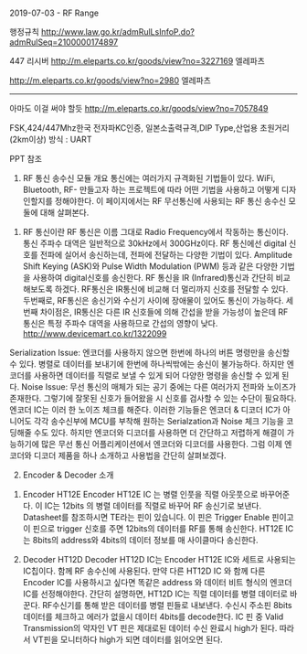 ```

```

2019-07-03 - RF Range

행정규칙
http://www.law.go.kr/admRulLsInfoP.do?admRulSeq=2100000174897

447 리시버
http://m.eleparts.co.kr/goods/view?no=3227169 엘레파츠

http://m.eleparts.co.kr/goods/view?no=2980 엘레파츠

---

아마도 이걸 써야 할듯
http://m.eleparts.co.kr/goods/view?no=7057849

FSK,424/447Mhz한국 전자파KC인증, 일본소출력규격,DIP Type,산업용 초원거리(2km이상)
방식 : UART

PPT 참조

1. RF 통신 송수신 모듈 개요
   통신에는 여러가지 규격화된 기법들이 있다. WiFi, Bluetooth, RF- 만들고자 하는 프로젝트에 따라 어떤 기법을 사용하고 어떻게 디자인할지를 정해야한다. 이 페이지에서는 RF 무선통신에 사용되는 RF 통신 송수신 모둘에 대해 살펴본다.

1) RF 통신이란
   RF 통신은 이름 그대로 Radio Frequency에서 작동하는 통신이다. 통신 주파수 대역은 일반적으로 30kHz에서 300GHz이다. RF 통신에선 digital 신호를 전파에 실어서 송신하는데, 전파에 전달하는 다양한 기법이 있다. Amplitude Shift Keying (ASK)와 Pulse Width Modulation (PWM) 등과 같은 다양한 기법을 사용하여 digital신호를 송신한다.
   RF 통신을 IR (Infrared)통신과 간단히 비교해보도록 하겠다. RF통신은 IR통신에 비교해 더 멀리까지 신호를 전달할 수 있다. 두번째로, RF통신은 송신기와 수신기 사이에 장애물이 있어도 통신이 가능하다. 세번째 차이점은, IR통신은 다른 IR 신호들에 의해 간섭을 받을 가능성이 높은데 RF 통신은 특정 주파수 대역을 사용하므로 간섭의 영향이 낮다.
   http://www.devicemart.co.kr/1322099

Serialization Issue: 엔코더를 사용하지 않으면 한번에 하나의 버튼 명령만을 송신할 수 있다. 병렬로 데이터를 보내기에 한번에 하나씩밖에는 송신이 불가능하다. 하지만 엔코더를 사용하면 데이터를 직렬로 보낼 수 있게 되어 다양한 명령을 송신할 수 있게 된다.
Noise Issue: 무선 통신의 매체가 되는 공기 중에는 다른 여러가지 전파와 노이즈가 존재한다. 그렇기에 잘못된 신호가 들어왔을 시 신호를 검사할 수 있는 수단이 필요하다. 엔코더 IC는 이러 한 노이즈 체크를 해준다.
이러한 기능들은 엔코더 & 디코더 IC가 아니어도 각각 송수신부에 MCU를 부착해 원하는 Serialzation과 Noise 체크 기능을 코딩해줄 수도 있다. 하지만 엔코더와 디코더를 사용하면 더 간단하고 저렵하게 해결이 가능하기에 많은 무선 통신 어플리케이션에서 엔코더와 디코더를 사용한다.
그럼 이제 엔코더와 디코더 제품을 하나 소개하고 사용법을 간단히 살펴보겠다.

2. Encoder & Decoder 소개

1) Encoder HT12E
   Encoder HT12E IC 는 병렬 인풋을 직렬 아웃풋으로 바꾸어준다. 이 IC는 12bits 의 병렬 데이터를 직렬로 바꾸어 RF 송신기로 보낸다. Datasheet를 참조하시면 TE라는 핀이 있습니다. 이 핀은 Trigger Enable 핀이고 이 핀으로 trigger 신호를 주면 12bits의 데이터를 RF를 통해 송신한다. HT12E IC는 8bits의 address와 4bits의 데이터 정보를 매 사이클마다 송신한다.

2) Decoder HT12D
   Decoder HT12D IC는 Encoder HT12E IC와 세트로 사용되는 IC칩이다. 함께 RF 송수신에 사용된다. 만약 다른 HT12D IC 와 함께 다른 Encoder IC를 사용하시고 싶다면 똑같은 address 와 데이터 비트 형식의 엔코더 IC를 선정해야한다. 간단히 설명하면, HT12D IC는 직렬 데이터를 병렬 데이터로 바꾼다. RF수신기를 통해 받은 데이터를 병렬 핀들로 내보낸다. 수신시 주소핀 8bits데이터를 체크하고 에러가 없을시 데이터 4bits를 decode한다. IC 핀 중 Valid Transmission의 약자인 VT 핀은 제대로된 데이터 수신 완료시 high가 된다. 따라서 VT핀을 모니터하다 high가 되면 데이터를 읽어오면 된다.
